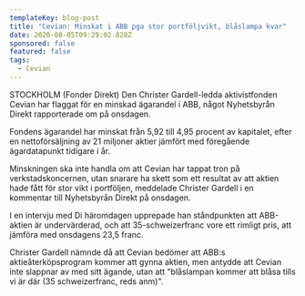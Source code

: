 ```yaml
---
templateKey: blog-post
title: "Cevian: Minskat i ABB pga stor portföljvikt, blåslampa kvar"
date: 2020-08-05T09:29:02.828Z
sponsored: false
featured: false
tags:
  - Cevian
---
```

STOCKHOLM (Fonder Direkt) Den Christer Gardell-ledda aktivistfonden Cevian har flaggat för en minskad ägarandel i ABB, något Nyhetsbyrån Direkt rapporterade om på onsdagen.

Fondens ägarandel har minskat från 5,92 till 4,95 procent av kapitalet, efter en nettoförsäljning av 21 miljoner aktier jämfört med föregående ägardatapunkt tidigare i år.

Minskningen ska inte handla om att Cevian har tappat tron på verkstadskoncernen, utan snarare ha skett som ett resultat av att aktien hade fått för stor vikt i portföljen, meddelade Christer Gardell i en kommentar till Nyhetsbyrån Direkt på onsdagen.

I en intervju med Di häromdagen upprepade han ståndpunkten att ABB-aktien är undervärderad, och att 35-schweizerfranc vore ett rimligt pris, att jämföra med onsdagens 23,5 franc.

Christer Gardell nämnde då att Cevian bedömer att ABB:s aktieåterköpsprogram kommer att gynna aktien, men antydde att Cevian inte slappnar av med sitt ägande, utan att "blåslampan kommer att blåsa tills vi är där (35 schweizerfranc, reds anm)".